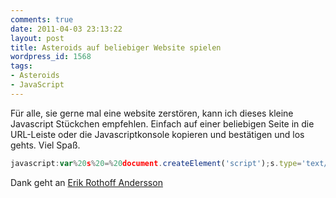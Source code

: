 ```yaml
---
comments: true
date: 2011-04-03 23:13:22
layout: post
title: Asteroids auf beliebiger Website spielen
wordpress_id: 1568
tags:
- Asteroids
- JavaScript
---
```


Für alle, sie gerne mal eine website zerstören, kann ich dieses kleine Javascript Stückchen empfehlen. Einfach auf einer beliebigen Seite in die URL-Leiste oder die Javascriptkonsole kopieren und bestätigen und los gehts. Viel Spaß.

```js
javascript:var%20s%20=%20document.createElement('script');s.type='text/javascript';document.body.appendChild(s);s.src='http://erkie.github.com/asteroids.min.js';void(0);
```

Dank geht an [Erik Rothoff Andersson](http://erkie.github.com/)
